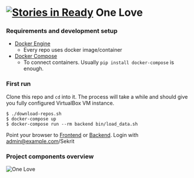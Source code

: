 [![Stories in Ready](https://badge.waffle.io/one-love/vagrant-one-love.png?label=ready&title=Ready)](https://waffle.io/one-love/vagrant-one-love)
One Love
========

### Requirements and development setup
- [Docker Engine](https://docs.docker.com/engine/installation/)
  - Every repo uses docker image/container
- [Docker Compose](https://docs.docker.com/compose/)
  - To connect containers. Usually `pip install docker-compose` is enough.

### First run
Clone this repo and `cd` into it. The process will take a while and should give
you fully configured VirtualBox VM instance.

    $ ./download-repos.sh
    $ docker-compose up
    $ docker-compose run --rm backend bin/load_data.sh

Point your browser to [Frontend](http://localhost:8080/) or [Backend](http://localhost:5000/).
Login with admin@example.com/Sekrit


### Project components overview
![One Love](https://github.com/one-love/one-love/blob/master/onelove.png)
